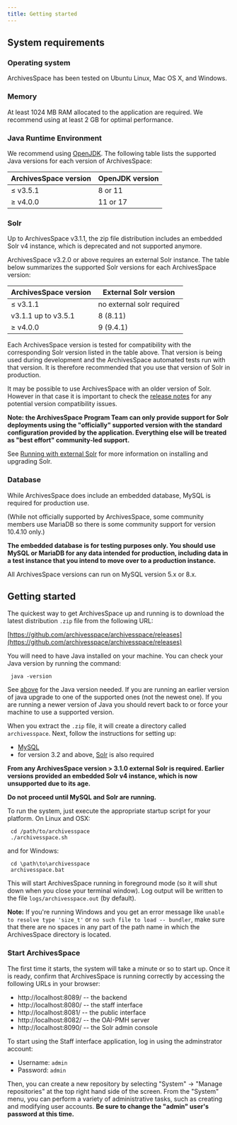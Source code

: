 ```yaml
---
title: Getting started
---
```


## System requirements

### Operating system

ArchivesSpace has been tested on Ubuntu Linux, Mac OS X, and Windows.

### Memory

At least 1024 MB RAM allocated to the application are required. We recommend using at least 2 GB for optimal performance.

### Java Runtime Environment

We recommend using [OpenJDK](https://openjdk.org/projects/jdk/). The following table lists the supported Java versions for each version of ArchivesSpace:

| ArchivesSpace version | OpenJDK version |
| --------------------- | --------------- |
| ≤ v3.5.1              | 8 or 11         |
| ≥ v4.0.0              | 11 or 17        |

### Solr

Up to ArchivesSpace v3.1.1, the zip file distribution includes an embedded Solr v4 instance, which is deprecated and not supported anymore.

ArchivesSpace v3.2.0 or above requires an external Solr instance. The table below summarizes the supported Solr versions for each ArchivesSpace version:

| ArchivesSpace version | External Solr version     |
| --------------------- | ------------------------- |
| ≤ v3.1.1              | no external solr required |
| v3.1.1 up to v3.5.1   | 8 (8.11)                  |
| ≥ v4.0.0              | 9 (9.4.1)                 |

Each ArchivesSpace version is tested for compatibility with the corresponding Solr version listed in the table above.
That version is being used during development and the ArchivesSpace automated tests run with that version. It is therefore recommended that you use that version of Solr in production.

It may be possible to use ArchivesSpace with an older version of Solr. However in that case it
is important to check the [release notes](https://github.com/archivesspace/archivesspace/releases)
for any potential version compatibility issues.

**Note: the ArchivesSpace Program Team can only provide support for Solr deployments
using the "officially" supported version with the standard configuration provided by
the application. Everything else will be treated as "best effort" community-led support.**

See [Running with external Solr](../provisioning/solr) for more information on installing and upgrading Solr.

### Database

While ArchivesSpace does include an embedded database, MySQL is required for production use.

(While not officially supported by ArchivesSpace, some community members use MariaDB so there is some community support for version 10.4.10 only.)

**The embedded database is for testing purposes only. You should use MySQL or MariaDB for any data intended for production, including data in a test instance that you intend to move over to a production instance.**

All ArchivesSpace versions can run on MySQL version 5.x or 8.x.

## Getting started

The quickest way to get ArchivesSpace up and running is to download
the latest distribution `.zip` file from the following URL:

[https://github.com/archivesspace/archivesspace/releases](https://github.com/archivesspace/archivesspace/releases)

You will need to have Java installed on your machine. You can check your Java version by running the command:

     java -version

See [above](#java-runtime-environment) for the Java version needed. If you are running an earlier version of java upgrade to one of the supported ones (not the newest one). If you are running a newer version of Java you should revert back to or force your machine to use a supported version.

When you extract the `.zip` file, it will create a directory called
`archivesspace`. Next, follow the instructions for setting up:

- [MySQL](../provisioning/mysql)
- for version 3.2 and above, [Solr](../provisioning/solr) is also required

**From any ArchivesSpace version > 3.1.0 external Solr is required. Earlier versions provided an embedded Solr v4 instance, which is now unsupported due to its age.**

**Do not proceed until MySQL and Solr are running.**

To run the system, just execute the appropriate
startup script for your platform. On Linux and OSX:

     cd /path/to/archivesspace
     ./archivesspace.sh

and for Windows:

     cd \path\to\archivesspace
     archivesspace.bat

This will start ArchivesSpace running in foreground mode (so it will
shut down when you close your terminal window). Log output will be
written to the file `logs/archivesspace.out` (by default).

**Note:** If you're running Windows and you get an error message like
`unable to resolve type 'size_t'` or `no such file to load -- bundler`,
make sure that there are no spaces in any part of the path name in which the
ArchivesSpace directory is located.

### Start ArchivesSpace

The first time it starts, the system will take a minute or so to start
up. Once it is ready, confirm that ArchivesSpace is running correctly by
accessing the following URLs in your browser:

- http://localhost:8089/ -- the backend
- http://localhost:8080/ -- the staff interface
- http://localhost:8081/ -- the public interface
- http://localhost:8082/ -- the OAI-PMH server
- http://localhost:8090/ -- the Solr admin console

To start using the Staff interface application, log in using the adminstrator
account:

- Username: `admin`
- Password: `admin`

Then, you can create a new repository by selecting "System" -> "Manage
repositories" at the top right hand side of the screen. From the
"System" menu, you can perform a variety of administrative tasks, such
as creating and modifying user accounts. **Be sure to change the
"admin" user's password at this time.**
